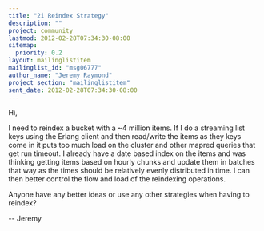 ```yaml
---
title: "2i Reindex Strategy"
description: ""
project: community
lastmod: 2012-02-28T07:34:30-08:00
sitemap:
  priority: 0.2
layout: mailinglistitem
mailinglist_id: "msg06777"
author_name: "Jeremy Raymond"
project_section: "mailinglistitem"
sent_date: 2012-02-28T07:34:30-08:00
---
```



Hi,

I need to reindex a bucket with a ~4 million items. If I do a
streaming list keys using the Erlang client and then read/write the
items as they keys come in it puts too much load on the cluster and
other mapred queries that get run timeout. I already have a date based
index on the items and was thinking getting items based on hourly
chunks and update them in batches that way as the times should be
relatively evenly distributed in time. I can then better control the
flow and load of the reindexing operations.

Anyone have any better ideas or use any other strategies when having to reindex?

--
Jeremy

